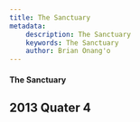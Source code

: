 ```yaml
---
title: The Sanctuary
metadata:
    description: The Sanctuary
    keywords: The Sanctuary
    author: Brian Onang'o
---
```


#### The Sanctuary

## 2013 Quater 4
